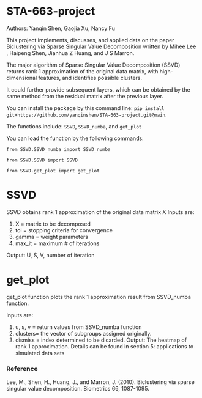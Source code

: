 # STA-663-project

Authors: Yanqin Shen, Gaojia Xu, Nancy Fu

This project implements, discusses, and applied data on the paper Biclustering via Sparse Singular Value Decomposition written by Mihee Lee , Haipeng Shen, Jianhua Z Huang, and J S Marron.

The major algorithm of Sparse Singular Value Decomposition (SSVD) returns rank 1 approximation of the original data matrix, with high-dimensional features, and identifies possible clusters.

It could further provide subsequent layers, which can be obtained by the same method from the residual matrix after the previous layer. 

You can install the package by this command line: `pip install git+https://github.com/yanqinshen/STA-663-project.git@main`.

The functions include: `SSVD`, `SSVD_numba`, and `get_plot`

You can load the function by the following commands:

`from SSVD.SSVD_numba import SSVD_numba`

`from SSVD.SSVD import SSVD`

`from SSVD.get_plot import get_plot`

# SSVD

SSVD obtains rank 1 approximation of the original data matrix X
Inputs are:

1. X = matrix to be decomposed
2. tol = stopping criteria for convergence
3. gamma = weight parameters
4. max_it = maximum # of iterations

Output: U, S, V, number of iteration

# get_plot

get_plot function plots the rank 1 approximation result from SSVD_numba function.

Inputs are: 
1. u, s, v = return values from SSVD_numba function
2. clusters= the vector of subgroups assigned originally. 
3. dismiss = index determined to be dicarded.
Output: The heatmap of rank 1 approximation.
Details can be found in section 5: applications to simulated data sets


### Reference

Lee, M., Shen, H., Huang, J., and Marron, J. (2010). Biclustering via sparse singular value decomposition. Biometrics 66, 1087-1095.
